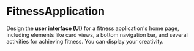 # FitnessApplication
Design the **user interface (UI)** for a fitness application's home page, including elements like card views, a bottom navigation bar, and several activities for achieving fitness.
You can display your creativity.
